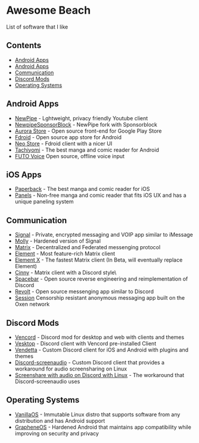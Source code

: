 # Awesome Beach
List of software that I like

## Contents
- [Android Apps](#android-apps)
- [Android Apps](#ios-apps)
- [Communication](#communication)
- [Discord Mods](#operating-systems)
- [Operating Systems](#operating-systems)

## Android Apps
- [NewPipe](https://newpipe.net/) - Lghtweight, privacy friendly Youtube client
- [NewpipeSponsorBlock](https://github.com/gilbsgilbs/NewPipeSponsorBlock) - NewPipe fork with Sponsorblock
- [Aurora Store](https://auroraoss.com) - Open source front-end for Google Play Store
- [Fdroid](https://f-droid.org/) - Open source app store for Android
- [Neo Store](https://github.com/NeoApplications/Neo-Store) - Fdroid client with a nicer UI
- [Tachiyomi](https://tachiyomi.org/) - The best manga and comic reader for Android
- [FUTO Voice](https://voiceinput.futo.org/) Open source, offline voice input

## iOS Apps
- [Paperback](https://paperback.moe/) - The best manga and comic reader for iOS
- [Panels](https://panels.app/) - Non-free manga and comic reader that fits iOS UX and has a unique paneling system

## Communication
- [Signal](https://www.signal.org/) - Private, encrypted messaging and VOIP app similar to iMessage
- [Molly](https://molly.im/) - Hardened version of Signal
- [Matrix](https://matrix.org/) - Decentralized and Federated messenging protocol
- [Element](https://element.io/) - Most feature-rich Matrix client
- [Element X](https://element.io/labs/element-x) - The fastest Matrix client (In Beta, will eventually replace Element)
- [Cinny](https://cinny.in/) - Matrix client with a Discord style\
- [Spacebar](https://spacebar.chat/) - Open source reverse engineering and reimplementation of Discord
- [Revolt](https://revolt.chat/) - Open source messenging app similar to Discord
- [Session](https://getsession.org/) Censorship resistant anonymous messaging app built on the Oxen network

## Discord Mods
- [Vencord](https://vencord.dev/) - Discord mod for desktop and web with clients and themes
- [Vesktop](https://github.com/Vencord/Vesktop) - Discord client with Vencord pre-installed Client
- [Vendetta](https://github.com/vendetta-mod/Vendetta) - Custom Discord client for iOS and Android with plugins and themes
- [Discord-screenaudio](https://github.com/maltejur/discord-screenaudio) - Custom Discord client that provides a workaround for audio screensharing on Linux
- [Screenshare with audio on Discord with Linux](https://github.com/edisionnano/Screenshare-with-audio-on-Discord-with-Linux) - The workaround that Discord-screenaudio uses

## Operating Systems
- [VanillaOS](https://vanillaos.org/) - Immutable Linux distro that supports software from any distribution and has Android support
- [GrapheneOS](https://grapheneos.org/) - Hardened Android that maintains app compatibility while improving on security and privacy
